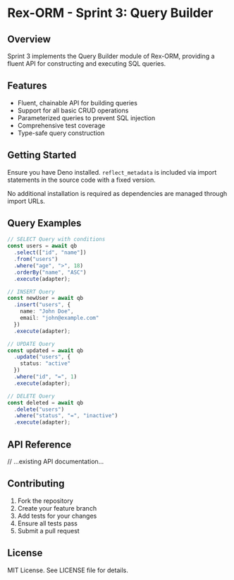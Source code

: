 # Rex-ORM - Sprint 3: Query Builder

## Overview

Sprint 3 implements the Query Builder module of Rex-ORM, providing a fluent API for constructing and executing SQL queries.

## Features

- Fluent, chainable API for building queries
- Support for all basic CRUD operations
- Parameterized queries to prevent SQL injection
- Comprehensive test coverage
- Type-safe query construction

## Getting Started

Ensure you have Deno installed. `reflect_metadata` is included via import statements in the source code with a fixed version.

No additional installation is required as dependencies are managed through import URLs.

## Query Examples

```typescript
// SELECT Query with conditions
const users = await qb
  .select(["id", "name"])
  .from("users")
  .where("age", ">", 18)
  .orderBy("name", "ASC")
  .execute(adapter);

// INSERT Query
const newUser = await qb
  .insert("users", {
    name: "John Doe",
    email: "john@example.com"
  })
  .execute(adapter);

// UPDATE Query
const updated = await qb
  .update("users", {
    status: "active"
  })
  .where("id", "=", 1)
  .execute(adapter);

// DELETE Query
const deleted = await qb
  .delete("users")
  .where("status", "=", "inactive")
  .execute(adapter);
```

## API Reference

// ...existing API documentation...

## Contributing

1. Fork the repository
2. Create your feature branch
3. Add tests for your changes
4. Ensure all tests pass
5. Submit a pull request

## License

MIT License. See LICENSE file for details.
